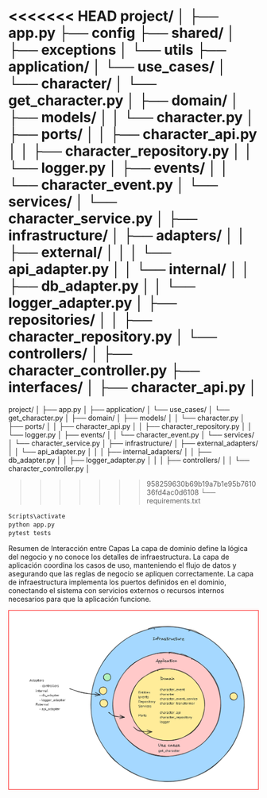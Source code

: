 <<<<<<< HEAD
project/
│
├── app.py
├── config
├── shared/
│   ├── exceptions
│   └── utils
├── application/
│   └── use_cases/
│       └── character/
│         └── get_character.py
│
├── domain/
│   ├── models/
│   │   └── character.py
│   ├── ports/
│   │   ├── character_api.py
│   │   ├── character_repository.py
│   │   └── logger.py
│   ├── events/
│   │   └── character_event.py
│   └── services/
│       └── character_service.py
│
├── infrastructure/
│   ├── adapters/
│   │   ├── external/
│   │   │   └── api_adapter.py
│   │   └── internal/
│   │       ├── db_adapter.py
│   │       └── logger_adapter.py
│   ├── repositories/
│   │   ├── character_repository.py
│   └── controllers/
│       ├── character_controller.py
├── interfaces/
│   ├── character_api.py
│
=======
project/
│
├── app.py
│
├── application/
│   └── use_cases/
│       └── get_character.py
│
├── domain/
│   ├── models/
│   │   └── character.py
│   ├── ports/
│   │   ├── character_api.py
│   │   ├── character_repository.py
│   │   └── logger.py
│   ├── events/
│   │   └── character_event.py
│   └── services/
│       └── character_service.py
│
├── infrastructure/
│   ├── external_adapters/
│   │   └── api_adapter.py
│   │
│   ├── internal_adapters/
│   │   ├── db_adapter.py
│   │   ├── logger_adapter.py
│   │
│   ├── controllers/
│   │   └── character_controller.py
│
>>>>>>> 958259630b69b19a7b1e95b761036fd4ac0d6108
└── requirements.txt

```sh {"id":"01JCBASYB48KWDPATJZJ02N0PY"}
Scripts\activate
python app.py
pytest tests
```

Resumen de Interacción entre Capas
La capa de dominio define la lógica del negocio y no conoce los detalles de infraestructura.
La capa de aplicación coordina los casos de uso, manteniendo el flujo de datos y asegurando que las reglas de negocio se apliquen correctamente.
La capa de infraestructura implementa los puertos definidos en el dominio, conectando el sistema con servicios externos o recursos internos necesarios para que la aplicación funcione.

![Alt text](image.png)